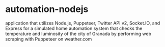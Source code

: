 # automation-nodejs
application that utilizes Node.js, Puppeteer, Twitter API v2, Socket.IO, and Express for a simulated home automation system that checks the temperature and luminosity of the city of Granada by performing web scraping with Puppeteer on weather.com
